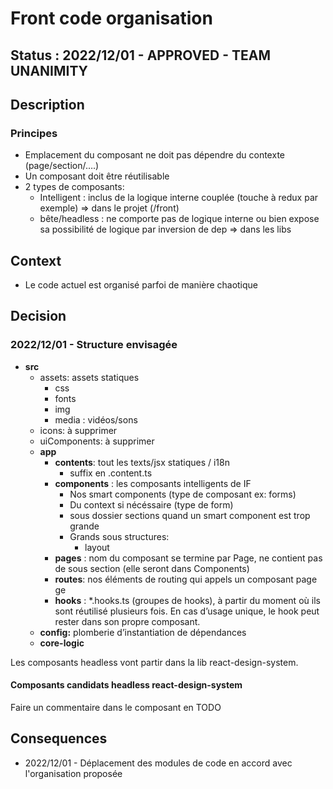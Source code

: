# Front code organisation

## Status : 2022/12/01 - APPROVED - TEAM UNANIMITY

## Description

### Principes

- Emplacement du composant ne doit pas dépendre du contexte (page/section/….)
- Un composant doit être réutilisable
- 2 types de composants:
  - Intelligent : inclus de la logique interne couplée (touche à redux par exemple) ⇒ dans le projet (/front)
  - bête/headless : ne comporte pas de logique interne ou bien expose sa possibilité de logique par inversion de dep ⇒ dans les libs

## Context

- Le code actuel est organisé parfoi de manière chaotique

## Decision

### 2022/12/01 - Structure envisagée

- **src**
  - assets: assets statiques
    - css
    - fonts
    - img
    - media : vidéos/sons
  - icons: à supprimer
  - uiComponents: à supprimer
  - **app**
    - **contents**: tout les texts/jsx statiques / i18n
      - suffix en .content.ts
    - **components** : les composants intelligents de IF
      - Nos smart components (type de composant ex: forms)
      - Du context si nécéssaire (type de form)
      - sous dossier sections quand un smart component est trop grande
      - Grands sous structures:
        - layout
    - **pages** : nom du composant se termine par Page, ne contient pas de sous section (elle seront dans Components)
    - **routes**: nos éléments de routing qui appels un composant page ge
    - **hooks** : \*.hooks.ts (groupes de hooks), à partir du moment où ils sont réutilisé plusieurs fois. En cas d’usage unique, le hook peut rester dans son propre composant.
  - **config:** plomberie d’instantiation de dépendances
  - **core-logic**

Les composants headless vont partir dans la lib react-design-system.

#### Composants candidats headless react-design-system

Faire un commentaire dans le composant en TODO

## Consequences

- 2022/12/01 - Déplacement des modules de code en accord avec l'organisation proposée
